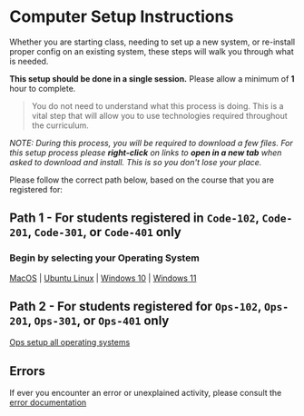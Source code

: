 # Computer Setup Instructions

Whether you are starting class, needing to set up a new system, or re-install proper config on an existing system, these steps will walk you through what is needed.

**This setup should be done in a single session.**  Please allow a minimum of **1** hour to complete.

> You do not need to understand what this process is doing. This is a vital step that will allow you to use technologies required throughout the curriculum.

*NOTE: During this process, you will be required to download a few files.  For this setup process please **right-click** on links to **open in a new tab** when asked to download and install.  This is so you don't lose your place.*

Please follow the correct path below, based on the course that you are registered for:

## Path 1 - For students registered in `Code-102`, `Code-201`, `Code-301`, or `Code-401` only

### Begin by selecting your Operating System


[MacOS](./system-setup/README.md) | [Ubuntu Linux](./system-setup/README.md) | [Windows 10](./windows/windows-10.md) | [Windows 11](./windows/windows-11.md)


## Path 2 - For students registered for `Ops-102`, `Ops-201`, `Ops-301`, or `Ops-401` only 

[Ops setup all operating systems](./ops-setup/1-network.md)

## Errors

If ever you encounter an error or unexplained activity, please consult the [error documentation](./error/error.md)

